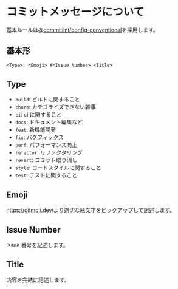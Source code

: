 # コミットメッセージについて

基本ルールは[@commitlint/config-conventional](https://www.npmjs.com/package/@commitlint/config-conventional)を採用します。

## 基本形

```txt
<Type>: <Emoji> #<Issue Number> <Title>
```

## Type

- `build`: ビルドに関すること
- `chore`: カテゴライズできない雑事
- `ci`: ci に関すること
- `docs`: ドキュメント編集など
- `feat`: 新機能開発
- `fix`: バグフィックス
- `perf`: パフォーマンス向上
- `refactor`: リファクタリング
- `revert`: コミット取り消し
- `style`: コードスタイルに関すること
- `test`: テストに関すること

## Emoji

<https://gitmoji.dev/>より適切な絵文字をピックアップして記述します。

## Issue Number

Issue 番号を記述します。

## Title

内容を完結に記述します。
